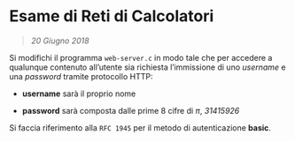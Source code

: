 # Esame di Reti di Calcolatori
> _20 Giugno 2018_

Si modifichi il programma `web-server.c` in modo tale che per accedere a qualunque contenuto all’utente sia richiesta l’immissione di uno _username_ e una _password_ tramite protocollo HTTP:

- __username__ sarà il proprio nome

- __password__ sarà composta dalle prime 8 cifre di $\pi$, _31415926_

Si faccia riferimento alla `RFC 1945` per il metodo di autenticazione __basic__.
